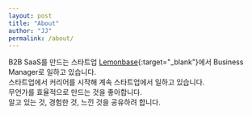 ```yaml
---
layout: post
title: "About"
author: "JJ"
permalink: /about/
---
```


B2B SaaS를 만드는 스타트업 [Lemonbase](https://lemonbase.com/?utm_source=jjblog&utm_medium=referral&utm_campaign=about){:target="_blank"}에서 Business Manager로 일하고 있습니다.  
스타트업에서 커리어를 시작해 계속 스타트업에서 일하고 있습니다.  
무언가를 효율적으로 만드는 것을 좋아합니다.  
알고 있는 것, 경험한 것, 느낀 것을 공유하려 합니다.